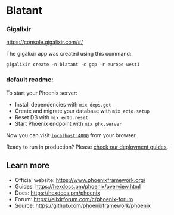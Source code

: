 # Blatant

### Gigalixir

https://console.gigalixir.com/#/

The gigalixir app was created using this command:
```
gigalixir create -n blatant -c gcp -r europe-west1 
```

### default readme:

To start your Phoenix server:

  * Install dependencies with `mix deps.get`
  * Create and migrate your database with `mix ecto.setup`
  * Reset DB with `mix ecto.reset`
  * Start Phoenix endpoint with `mix phx.server`

Now you can visit [`localhost:4000`](http://localhost:4000) from your browser.

Ready to run in production? Please [check our deployment guides](https://hexdocs.pm/phoenix/deployment.html).

## Learn more

  * Official website: https://www.phoenixframework.org/
  * Guides: https://hexdocs.pm/phoenix/overview.html
  * Docs: https://hexdocs.pm/phoenix
  * Forum: https://elixirforum.com/c/phoenix-forum
  * Source: https://github.com/phoenixframework/phoenix
